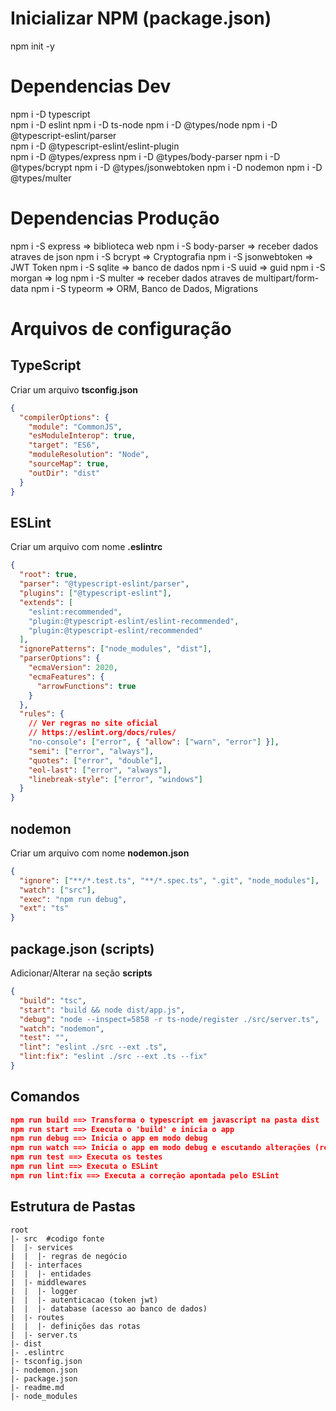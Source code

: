 # Inicializar NPM (package.json)

npm init -y

# Dependencias Dev

npm i -D typescript  
npm i -D eslint
npm i -D ts-node
npm i -D @types/node
npm i -D @typescript-eslint/parser  
npm i -D @typescript-eslint/eslint-plugin  
npm i -D @types/express
npm i -D @types/body-parser
npm i -D @types/bcrypt
npm i -D @types/jsonwebtoken
npm i -D nodemon
npm i -D @types/multer

# Dependencias Produção

npm i -S express => biblioteca web
npm i -S body-parser => receber dados atraves de json
npm i -S bcrypt => Cryptografia
npm i -S jsonwebtoken => JWT Token
npm i -S sqlite => banco de dados
npm i -S uuid => guid
npm i -S morgan => log
npm i -S multer => receber dados atraves de multipart/form-data
npm i -S typeorm => ORM, Banco de Dados, Migrations

# Arquivos de configuração

## TypeScript

Criar um arquivo **tsconfig.json**

```json
{
  "compilerOptions": {
    "module": "CommonJS",
    "esModuleInterop": true,
    "target": "ES6",
    "moduleResolution": "Node",
    "sourceMap": true,
    "outDir": "dist"
  }
}
```

## ESLint

Criar um arquivo com nome **.eslintrc**

```json
{
  "root": true,
  "parser": "@typescript-eslint/parser",
  "plugins": ["@typescript-eslint"],
  "extends": [
    "eslint:recommended",
    "plugin:@typescript-eslint/eslint-recommended",
    "plugin:@typescript-eslint/recommended"
  ],
  "ignorePatterns": ["node_modules", "dist"],
  "parserOptions": {
    "ecmaVersion": 2020,
    "ecmaFeatures": {
      "arrowFunctions": true
    }
  },
  "rules": {
    // Ver regras no site oficial
    // https://eslint.org/docs/rules/
    "no-console": ["error", { "allow": ["warn", "error"] }],
    "semi": ["error", "always"],
    "quotes": ["error", "double"],
    "eol-last": ["error", "always"],
    "linebreak-style": ["error", "windows"]
  }
}
```

## nodemon

Criar um arquivo com nome **nodemon.json**

```json
{
  "ignore": ["**/*.test.ts", "**/*.spec.ts", ".git", "node_modules"],
  "watch": ["src"],
  "exec": "npm run debug",
  "ext": "ts"
}
```

## package.json (scripts)

Adicionar/Alterar na seção **scripts**

```json
{
  "build": "tsc",
  "start": "build && node dist/app.js",
  "debug": "node --inspect=5858 -r ts-node/register ./src/server.ts",
  "watch": "nodemon",
  "test": "",
  "lint": "eslint ./src --ext .ts",
  "lint:fix": "eslint ./src --ext .ts --fix"
}
```

## Comandos

```json
npm run build ==> Transforma o typescript em javascript na pasta dist
npm run start ==> Executa o 'build' e inicia o app
npm run debug ==> Inicia o app em modo debug
npm run watch ==> Inicia o app em modo debug e escutando alterações (reinicia automaticamente)
npm run test ==> Executa os testes
npm run lint ==> Executa o ESLint
npm run lint:fix ==> Executa a correção apontada pelo ESLint
```

## Estrutura de Pastas

```
root
|- src  #codigo fonte
|  |- services
|  |  |- regras de negócio
|  |- interfaces
|  |  |- entidades
|  |- middlewares
|  |  |- logger
|  |  |- autenticacao (token jwt)
|  |  |- database (acesso ao banco de dados)
|  |- routes
|  |  |- definições das rotas
|  |- server.ts
|- dist
|- .eslintrc
|- tsconfig.json
|- nodemon.json
|- package.json
|- readme.md
|- node_modules
```
